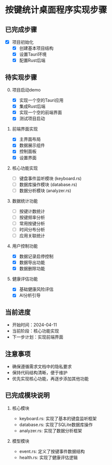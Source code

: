 # 按键统计桌面程序实现步骤

## 已完成步骤

- [X] 项目初始化
  - [X] 创建基本项目结构
  - [X] 设置Tauri环境
  - [X] 配置Rust后端

## 待实现步骤

0. 项目启动demo

   - [X] 实现一个空的Tauri应用
   - [X] 集成Rust后端
   - [X] 实现一个空的前端界面
   - [X] 测试项目启动
1. 前端界面实现

   - [X] 主界面布局
   - [X] 数据展示组件
   - [X] 控制面板
   - [X] 设置界面
   
2. 核心功能实现

   - [ ] 键盘事件监听模块 (keyboard.rs)
   - [ ] 数据库操作模块 (database.rs)
   - [ ] 数据分析模块 (analyzer.rs)

3. 数据统计功能

   - [ ] 按键计数统计
   - [ ] 按键频率分析
   - [ ] 常用按键分析
   - [ ] 时间分布分析
   - [ ] 应用关联统计
4. 用户控制功能

   - [X] 数据记录启停控制
   - [X] 数据导出功能
   - [X] 数据删除功能
5. 健康评估功能

   - [X] 基础健康风险评估
   - [X] AI分析引导

## 当前进度

- 开始时间：2024-04-11
- 当前阶段：核心功能实现
- 下一步计划：实现前端界面

## 注意事项

- 确保遵循需求文档中的隐私要求
- 保持代码结构清晰，便于维护
- 优先实现核心功能，再逐步添加其他功能

## 已完成模块说明

1. 核心模块

   - keyboard.rs: 实现了基本的键盘监听框架
   - database.rs: 实现了SQLite数据库操作
   - analyzer.rs: 实现了数据分析框架
2. 模型模块

   - event.rs: 定义了按键事件数据结构
   - health.rs: 实现了健康评估逻辑
